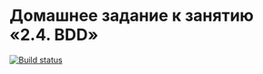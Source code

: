 # Домашнее задание к занятию «2.4. BDD»
[![Build status](https://ci.appveyor.com/api/projects/status/b28a9vqnporyc408?svg=true)](https://ci.appveyor.com/project/YaroslavM87/aqa-hw6)
